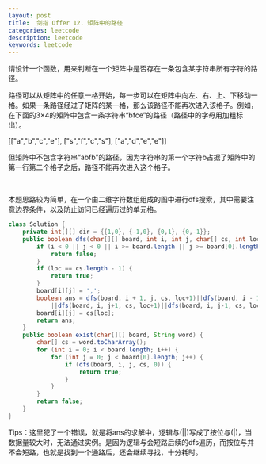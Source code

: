 ```yaml
---
layout: post
title:  剑指 Offer 12. 矩阵中的路径
categories: leetcode
description: leetcode
keywords: leetcode
---
```


​	请设计一个函数，用来判断在一个矩阵中是否存在一条包含某字符串所有字符的路径。

​	路径可以从矩阵中的任意一格开始，每一步可以在矩阵中向左、右、上、下移动一格。如果一条路径经过了矩阵的某一格，那么该路径不能再次进入该格子。例如，在下面的3×4的矩阵中包含一条字符串“bfce”的路径（路径中的字母用加粗标出）。

\[\["a","b","c","e"\],
\["s","f","c","s"\],
\["a","d","e","e"\]\]

​	但矩阵中不包含字符串“abfb”的路径，因为字符串的第一个字符b占据了矩阵中的第一行第二个格子之后，路径不能再次进入这个格子。

​	

本题思路较为简单，在一个由二维字符数组组成的图中进行dfs搜索，其中需要注意边界条件，以及防止访问已经遍历过的单元格。

```java
class Solution {
    private int[][] dir = {{1,0}, {-1,0}, {0,1}, {0,-1}};
    public boolean dfs(char[][] board, int i, int j, char[] cs, int loc) {
        if (i < 0 || j < 0 || i >= board.length || j >= board[0].length || board[i][j] != cs[loc]) {
            return false;
        }
        if (loc == cs.length - 1) {
            return true;
        }
        board[i][j] = ',';
        boolean ans = dfs(board, i + 1, j, cs, loc+1)||dfs(board, i - 1, j, cs, loc+1)
            ||dfs(board, i, j+1, cs, loc+1)||dfs(board, i, j-1, cs, loc+1);
        board[i][j] = cs[loc];
        return ans;
    }
    public boolean exist(char[][] board, String word) {
        char[] cs = word.toCharArray();
        for (int i = 0; i < board.length; i++) {
            for (int j = 0; j < board[0].length; j++) {
                if (dfs(board, i, j, cs, 0)) {
                    return true;
                }
            }
        }
        return false;
    }
}

```

​	Tips：这里犯了一个错误，就是将ans的求解中，逻辑与(||)写成了按位与(|)，当数据量较大时，无法通过实例。是因为逻辑与会短路后续的dfs遍历，而按位与并不会短路，也就是找到一个通路后，还会继续寻找，十分耗时。